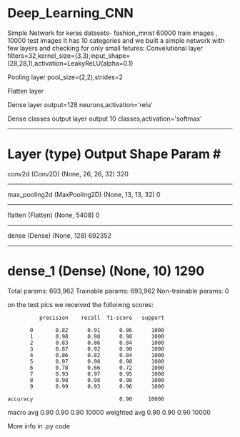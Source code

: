 # Deep_Learning_CNN

Simple Network for keras datasets- fashion_mnist 
60000 train images , 10000 test images
It has 10 categories and we built a simple network with few layers
and checking for only small fetures:
Convelutional layer
filters=32,kernel_size=(3,3),input_shape=(28,28,1),activation=LeakyReLU(alpha=0.1)

Pooling layer
pool_size=(2,2),strides=2

Flatten layer


Dense layer
output=128 neurons,activation='relu'

Dense classes output layer
output 10 classes,activation='softmax'


_________________________________________________________________
Layer (type)                 Output Shape              Param #   
=================================================================
conv2d (Conv2D)              (None, 26, 26, 32)        320       
_________________________________________________________________
max_pooling2d (MaxPooling2D) (None, 13, 13, 32)        0         
_________________________________________________________________
flatten (Flatten)            (None, 5408)              0         
_________________________________________________________________
dense (Dense)                (None, 128)               692352    
_________________________________________________________________
dense_1 (Dense)              (None, 10)                1290      
=================================================================
Total params: 693,962
Trainable params: 693,962
Non-trainable params: 0


on the test pics we received the folloiwng scores:

              precision    recall  f1-score   support

           0       0.82      0.91      0.86      1000
           1       0.98      0.98      0.98      1000
           2       0.83      0.86      0.84      1000
           3       0.87      0.92      0.90      1000
           4       0.86      0.82      0.84      1000
           5       0.97      0.98      0.98      1000
           6       0.78      0.66      0.72      1000
           7       0.93      0.97      0.95      1000
           8       0.98      0.98      0.98      1000
           9       0.99      0.93      0.96      1000

    accuracy                           0.90     10000
   macro avg       0.90      0.90      0.90     10000
weighted avg       0.90      0.90      0.90     10000

More info in .py code
